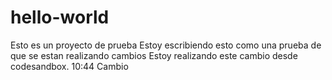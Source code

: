 # hello-world

Esto es un proyecto de prueba
Estoy escribiendo esto como una prueba de que se estan realizando cambios
Estoy realizando este cambio desde codesandbox.
10:44 Cambio
